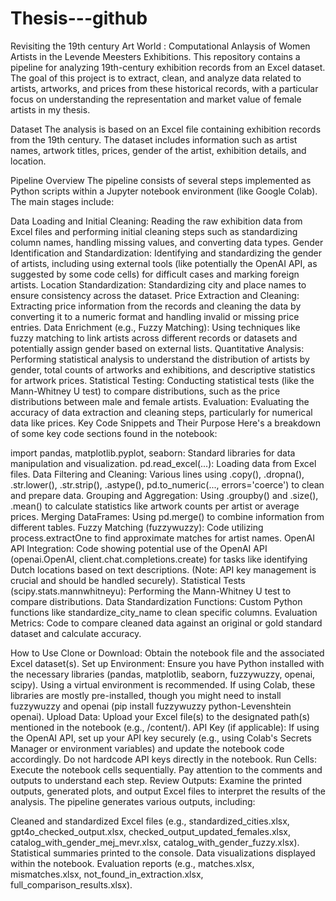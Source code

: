 # Thesis---github
Revisiting the 19th century Art World : Computational Anlaysis of Women Artists in the Levende Meesters Exhibitions.
This repository contains a pipeline for analyzing 19th-century exhibition records from an Excel dataset. The goal of this project is to extract, clean, and analyze data related to artists, artworks, and prices from these historical records, with a particular focus on understanding the representation and market value of female artists in my thesis.


Dataset
The analysis is based on an Excel file containing exhibition records from the 19th century. The dataset includes information such as artist names, artwork titles, prices, gender of the artist, exhibition details, and location.


Pipeline Overview
The pipeline consists of several steps implemented as Python scripts within a Jupyter notebook environment (like Google Colab). The main stages include:


Data Loading and Initial Cleaning: Reading the raw exhibition data from Excel files and performing initial cleaning steps such as standardizing column names, handling missing values, and converting data types.
Gender Identification and Standardization: Identifying and standardizing the gender of artists, including using external tools (like potentially the OpenAI API, as suggested by some code cells) for difficult cases and marking foreign artists.
Location Standardization: Standardizing city and place names to ensure consistency across the dataset.
Price Extraction and Cleaning: Extracting price information from the records and cleaning the data by converting it to a numeric format and handling invalid or missing price entries.
Data Enrichment (e.g., Fuzzy Matching): Using techniques like fuzzy matching to link artists across different records or datasets and potentially assign gender based on external lists.
Quantitative Analysis: Performing statistical analysis to understand the distribution of artists by gender, total counts of artworks and exhibitions, and descriptive statistics for artwork prices.
Statistical Testing: Conducting statistical tests (like the Mann-Whitney U test) to compare distributions, such as the price distributions between male and female artists.
Evaluation: Evaluating the accuracy of data extraction and cleaning steps, particularly for numerical data like prices.
Key Code Snippets and Their Purpose
Here's a breakdown of some key code sections found in the notebook:


import pandas, matplotlib.pyplot, seaborn: Standard libraries for data manipulation and visualization.
pd.read_excel(...): Loading data from Excel files.
Data Filtering and Cleaning: Various lines using .copy(), .dropna(), .str.lower(), .str.strip(), .astype(), pd.to_numeric(..., errors='coerce') to clean and prepare data.
Grouping and Aggregation: Using .groupby() and .size(), .mean() to calculate statistics like artwork counts per artist or average prices.
Merging DataFrames: Using pd.merge() to combine information from different tables.
Fuzzy Matching (fuzzywuzzy): Code utilizing process.extractOne to find approximate matches for artist names.
OpenAI API Integration: Code showing potential use of the OpenAI API (openai.OpenAI, client.chat.completions.create) for tasks like identifying Dutch locations based on text descriptions. (Note: API key management is crucial and should be handled securely).
Statistical Tests (scipy.stats.mannwhitneyu): Performing the Mann-Whitney U test to compare distributions.
Data Standardization Functions: Custom Python functions like standardize_city_name to clean specific columns.
Evaluation Metrics: Code to compare cleaned data against an original or gold standard dataset and calculate accuracy.


How to Use
Clone or Download: Obtain the notebook file and the associated Excel dataset(s).
Set up Environment: Ensure you have Python installed with the necessary libraries (pandas, matplotlib, seaborn, fuzzywuzzy, openai, scipy). Using a virtual environment is recommended. If using Colab, these libraries are mostly pre-installed, though you might need to install fuzzywuzzy and openai (pip install fuzzywuzzy python-Levenshtein openai).
Upload Data: Upload your Excel file(s) to the designated path(s) mentioned in the notebook (e.g., /content/).
API Key (if applicable): If using the OpenAI API, set up your API key securely (e.g., using Colab's Secrets Manager or environment variables) and update the notebook code accordingly. Do not hardcode API keys directly in the notebook.
Run Cells: Execute the notebook cells sequentially. Pay attention to the comments and outputs to understand each step.
Review Outputs: Examine the printed outputs, generated plots, and output Excel files to interpret the results of the analysis.
The pipeline generates various outputs, including:

Cleaned and standardized Excel files (e.g., standardized_cities.xlsx, gpt4o_checked_output.xlsx, checked_output_updated_females.xlsx, catalog_with_gender_mej_mevr.xlsx, catalog_with_gender_fuzzy.xlsx).
Statistical summaries printed to the console.
Data visualizations displayed within the notebook.
Evaluation reports (e.g., matches.xlsx, mismatches.xlsx, not_found_in_extraction.xlsx, full_comparison_results.xlsx).
